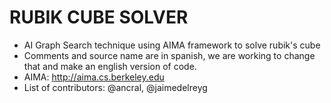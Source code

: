 # RUBIK CUBE SOLVER
- AI Graph Search technique using AIMA framework to solve rubik's cube
- Comments and source name are in spanish, we are working to change that and make an english version of code.
- AIMA: http://aima.cs.berkeley.edu
- List of contributors: @ancral, @jaimedelreyg
